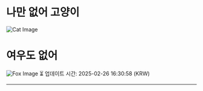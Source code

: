 
# 나만 없어 고양이

![Cat Image](https://cdn2.thecatapi.com/images/MTg4MjIwNg.jpg)

# 여우도 없어
![Fox Image](https://randomfox.ca/images/122.jpg)
⏳ 업데이트 시간: 2025-02-26 16:30:58 (KRW)

---
